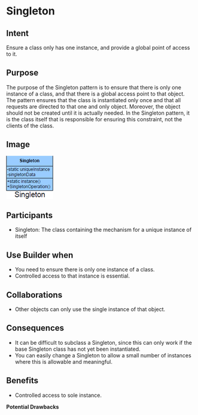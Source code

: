 # Singleton #

## Intent ##

Ensure a class only has one instance, and provide a global point of access to it.

## Purpose ##

The purpose of the Singleton pattern is to ensure that there is only one instance of a class, and that there is a global access point to that object. The pattern ensures that the class is instantiated only once and that all requests are directed to that one and only object. Moreover, the object should not be created until it is actually needed. In the Singleton pattern, it is the class itself that is responsible for ensuring this constraint, not the clients of the class.

## Image ##

![alt text](./Images/Singleton-1.md.png "Singleton")

## Participants ##

+ Singleton: The class containing the mechanism for a unique instance of itself

## Use Builder when ##

+ You need to ensure there is only one instance of a class.
+ Controlled access to that instance is essential.

## Collaborations ##

+ Other objects can only use the single instance of that object.

## Consequences ##

+ It can be difficult to subclass a Singleton, since this can only work if the base Singleton class has not yet been instantiated.
+ You can easily change a Singleton to allow a small number of instances where this is allowable and meaningful.

## Benefits ##

+ Controlled access to sole instance.

**Potential Drawbacks**

